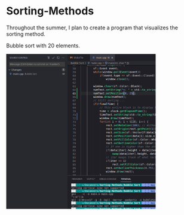 # Sorting-Methods
Throughout the summer, I plan to create a program that visualizes the sorting method.

Bubble sort with 20 elements.

<img src = "https://github.com/Studsquito/Sorting-Methods/blob/master/GIFS/BubbleSort.gif" width = "400">
